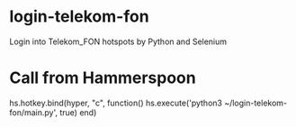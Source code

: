 # login-telekom-fon
Login into Telekom_FON hotspots by Python and Selenium

# Call from Hammerspoon

hs.hotkey.bind(hyper, "c", function()
  hs.execute('python3 ~/login-telekom-fon/main.py', true)
end)
